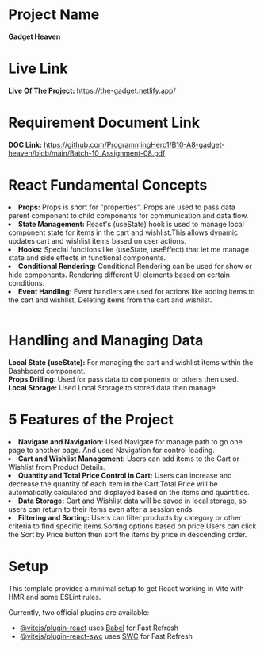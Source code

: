 # Project Name

<b>Gadget Heaven</b>
<br>

# Live Link

<b>Live Of The Project:</b> https://the-gadget.netlify.app/
<br>

# Requirement Document Link

<b>DOC Link:</b> https://github.com/ProgrammingHero1/B10-A8-gadget-heaven/blob/main/Batch-10_Assignment-08.pdf
<br>

# React Fundamental Concepts

<li><b>Props:</b> Props is short for "properties". Props are used to pass data parent component to child components for communication and data flow.</li>

<li><b>State Management:</b> React's (useState) hook is used to manage local component state for items in the cart and wishlist.This allows dynamic updates cart and wishlist items based on user actions.</li>

<li><b>Hooks:</b> Special functions like (useState, useEffect) that let me manage state and side effects in functional components.</li>

<li><b>Conditional Rendering:</b> Conditional Rendering can be used for show or hide components. Rendering different UI elements based on certain conditions.</li>

<li><b>Event Handling:</b> Event handlers are used for actions like adding items to the cart and wishlist, Deleting items from the cart and wishlist.</li>
<br>

# Handling and Managing Data

<b>Local State (useState):</b> For managing the cart and wishlist items within the Dashboard component.
<br>
<b>Props Drilling: </b>Used for pass data to components or others then used.
<br> 
<b>Local Storage:</b> Used Local Storage to stored data then manage.
<br>

# 5 Features of the Project

<li><b>Navigate and Navigation:</b> Used Navigate for manage path to go one page to another page. And used Navigation for control loading.</li>

<li><b>Cart and Wishlist Management:</b> Users can add items to the Cart or Wishlist from Product Details.</li>

<li><b>Quantity and Total Price Control in Cart:</b> Users can increase and decrease the quantity of each item in the Cart.Total Price will be automatically calculated and displayed based on the items and quantities.</li>

<li><b>Data Storage:</b> Cart and Wishlist data will be saved in local storage, so users can return to their items even after a session ends.</li>

<li><b>Filtering and Sorting:</b> Users can filter products by category or other criteria to find specific items.Sorting options based on price.Users can click the Sort by Price button then sort the items by price in descending order.</li>

# Setup

This template provides a minimal setup to get React working in Vite with HMR and some ESLint rules.

Currently, two official plugins are available:

- [@vitejs/plugin-react](https://github.com/vitejs/vite-plugin-react/blob/main/packages/plugin-react/README.md) uses [Babel](https://babeljs.io/) for Fast Refresh
- [@vitejs/plugin-react-swc](https://github.com/vitejs/vite-plugin-react-swc) uses [SWC](https://swc.rs/) for Fast Refresh